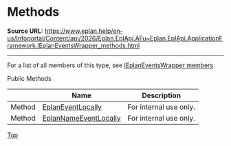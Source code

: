 # Methods

**Source URL:** https://www.eplan.help/en-us/Infoportal/Content/api/2026/Eplan.EplApi.AFu~Eplan.EplApi.ApplicationFramework.IEplanEventsWrapper_methods.html

---

For a list of all members of this type, see [IEplanEventsWrapper members](Eplan.EplApi.AFu~Eplan.EplApi.ApplicationFramework.IEplanEventsWrapper_members.html).

Public Methods

|  | Name | Description |
| --- | --- | --- |
| Method | [EplanEventLocally](Eplan.EplApi.AFu~Eplan.EplApi.ApplicationFramework.IEplanEventsWrapper~EplanEventLocally.html) | For internal use only. |
| Method | [EplanNameEventLocally](Eplan.EplApi.AFu~Eplan.EplApi.ApplicationFramework.IEplanEventsWrapper~EplanNameEventLocally.html) | For internal use only. |

[Top](#top)
